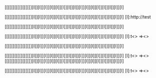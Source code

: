 [[[[[[[[[[[[[[[[][l]][l]][l]][l]][l]][l]][l]][l]][l]][l]][l]][l]][l]][l]][l]][l]

[[[[[[[[[[[[[[[[][l]][l]][l]][l]][l]][l]][l]][l]][l]][l]][l]][l]][l]][l]][l]][l]
[l]:http://test

[[[[[[[[[[[[[[[[][l]][l]][l]][l]][l]][l]][l]][l]][l]][l]][l]][l]][l]][l]][l]][l]

[[[[[[[[[[[[[[[[][l]][l]][l]][l]][l]][l]][l]][l]][l]][l]][l]][l]][l]][l]][l]][l]
[l]:t<> =><> 

[[[[[[[[[[[[[[[[][l]][l]][l]][l]][l]][l]][l]][l]][l]][l]][l]][l]][l]][l]][l]][l]

[[[[[[[[[[[[[[[[][l]][l]][l]][l]][l]][l]][l]][l]][l]][l]][l]][l]][l]][l]][l]][l]
[l]:t<> =><> 
[[[[[[[[[[[[[[[[][l]][l]][l]][l]][l]][l]][l]][l]][l]][l]][l]][l]][l]][l]][l]][l]

[[[[[[[[[[[[[[[[][l]][l]][l]][l]][l]][l]][l]][l]][l]][l]][l]][l]][l]][l]][l]][l]
[l]:t<> =><> 

